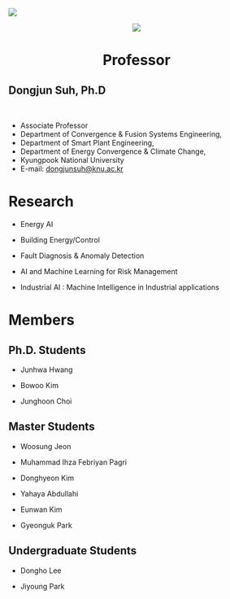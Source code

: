 
<a href="https://sites.google.com/site/knuscislab/home" target="_blank"><img src="https://img.shields.io/badge/SITE-333333?style=for-the-badge&logoColor=white"/></a>
<div align=center>
        <img src="https://capsule-render.vercel.app/api?type=waving&color=auto&height=200&section=header&text=SCISLAB&fontSize=90" />
</div>
<div align=center>
	
# Professor
<div align=left>
	
## Dongjun Suh, Ph.D
	
<br>
	
- Associate Professor
- Department of Convergence & Fusion Systems Engineering,
- Department of Smart Plant Engineering,
- Department of Energy Convergence & Climate Change,
- Kyungpook National University
- E-mail: dongjunsuh@knu.ac.kr

</div>
		
 		
</div>
<div align=left>

# Research
- Energy AI

- Building Energy/Control

- Fault Diagnosis & Anomaly Detection

- AI and Machine Learning for Risk Management

- Industrial AI : Machine Intelligence in Industrial applications

# Members

## Ph.D. Students
- Junhwa Hwang

- Bowoo Kim

- Junghoon Choi

## Master Students
- Woosung Jeon

- Muhammad Ihza Febriyan Pagri

- Donghyeon Kim

- Yahaya Abdullahi
  
- Eunwan Kim
  
- Gyeonguk Park

## Undergraduate Students
- Dongho Lee
  
- Jiyoung Park
</div>
